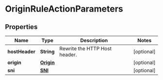 

# OriginRuleActionParameters


## Properties

| Name | Type | Description | Notes |
|------------ | ------------- | ------------- | -------------|
|**hostHeader** | **String** | Rewrite the HTTP Host header. |  [optional] |
|**origin** | [**Origin**](Origin.md) |  |  [optional] |
|**sni** | [**SNI**](SNI.md) |  |  [optional] |




